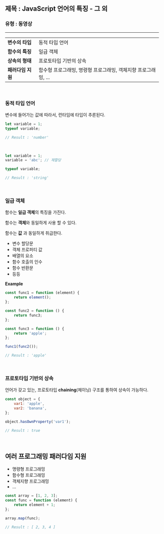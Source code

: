 ## 제목 : JavaScript 언어의 특징 - 그 외

### 유형 : 동영상

---

|             |                                       |
|-------------|---------------------------------------|
| **변수의 타입**  | 동적 타입 언어                              |
| **함수의 특징**  | 일급 객체                                 |
| **상속의 형태**  | 프로토타입 기반의 상속                          |
| **패러다임 지원** | 함수형 프로그래밍, 명령형 프로그래밍, 객체지향 프로그래밍, ... |

<br/>

### 동적 타입 언어

변수에 들어가는 값에 따라서, 런타임에 타입이 추론된다.

```javascript
let variable = 1;
typeof variable;

// Result : 'number'
```

<br/>

```javascript
let variable = 1;
variable = 'abc'; // 재할당 

typeof variable;

// Result : 'string'
```

<br/>

### 일급 객체

함수는 **일급 객체**의 특징을 가진다.

함수는 **객체**와 동일하게 사용 할 수 있다.

함수는 **값** 과 동일하게 취급한다.

* 변수 할당문
* 객체 프로퍼티 값
* 배열의 요소
* 함수 호출의 인수
* 함수 반환문 
* 등등

**Example**

```javascript
const func1 = function (element) {
    return element();
};

const func2 = function () {
    return func3;
};

const func3 = function () {
    return 'apple';
};

func1(func2());

// Result : 'apple'
```

<br/>

### 프로토타입 기반의 상속

언어가 갖고 있는, 프로토타입 **chaining**(체이닝) 구조를 통하여 상속이 가능하다.

```javascript
const object = {
    var1: 'apple',
    var2: 'banana',
};

object.hasOwnProperty('var1');

// Result : true
```

<br/>

## 여러 프로그래밍 패러다임 지원

* 명령형 프로그래밍
* 함수형 프로그래밍
* 객체지향 프로그래밍
* ...

```javascript
const array = [1, 2, 3];
const func = function (element) {
    return element + 1;
};

array.map(func);

// Result : [ 2, 3, 4 ]
```

